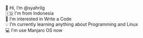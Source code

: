 👋 Hi, I’m @syahrilg </br>
🇮🇩 I'm from Indonesia </br>
👀 I’m interested in Write a Code </br>
💡 I’m currently learning anything about Programming and Linux </br>
💻 I'm use Manjaro OS now </br>

<!---
syahrilg/syahrilg is a ✨ special ✨ repository because its `README.md` (this file) appears on your GitHub profile.
You can click the Preview link to take a look at your changes.
--->
